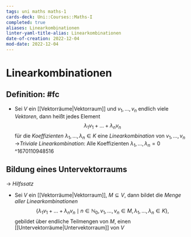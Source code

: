 ```yaml
---
tags: uni maths maths-1
cards-deck: Uni::Courses::Maths-I
completed: true
aliases: Linearkombinationen
linter-yaml-title-alias: Linearkombinationen
date-of-creation: 2022-12-04
mod-date: 2022-12-04
---
```


# Linearkombinationen

## Definition: #fc
- Sei $V$ ein [[Vektorräume|Vektorraum]] und $v_1,\dots,v_n$ endlich viele *Vektoren*, dann heißt jedes Element $$\lambda_1v_1+\dots+\lambda_nv_n$$ für die *Koeffizienten* $\lambda_1,\dots,\lambda_n\in K$ eine *Linearkombination* von $v_1,\dots,v_n$
	→*Triviale Linearkombination*: Alle Koeffizienten $\lambda_1,\dots,\lambda_n=0$
^1670110948516

## Bildung eines Untervektorraums
→ *Hilfssatz*
- Sei $V$ ein [[Vektorräume|Vektorraum]], $M\subseteq V,$ dann bildet die *Menge aller Linearkombinationen* $$\{\lambda_1v_1+\dots+\lambda_nv_n\mid n\in\mathbb{N}_0,v_1,\dots,v_n\in M,\lambda_1,\dots,\lambda_n\in K\},$$ gebildet über endliche Teilmengen von $M,$ einen [[Untervektorräume|Untervektorraum]] von $V$
